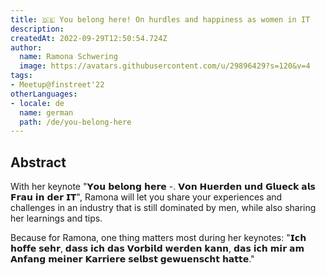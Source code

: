 ```yaml
---
title: 🇩🇪 You belong here! On hurdles and happiness as women in IT
description:
createdAt: 2022-09-29T12:50:54.724Z
author:
  name: Ramona Schwering
  image: https://avatars.githubusercontent.com/u/29896429?s=120&v=4
tags:
- Meetup@finstreet'22
otherLanguages:
- locale: de
  name: german
  path: /de/you-belong-here
---
```


## Abstract

With her keynote "𝗬𝗼𝘂 𝗯𝗲𝗹𝗼𝗻𝗴 𝗵𝗲𝗿𝗲 -. 𝗩𝗼𝗻 𝗛𝘂𝗲𝗿𝗱𝗲𝗻 𝘂𝗻𝗱 𝗚𝗹𝘂𝗲𝗰𝗸 𝗮𝗹𝘀 𝗙𝗿𝗮𝘂 𝗶𝗻 𝗱𝗲𝗿 𝗜𝗧", Ramona will let you share your experiences and challenges in an industry that is still dominated by men, while also sharing her learnings and tips.

Because for Ramona, one thing matters most during her keynotes: "𝗜𝗰𝗵 𝗵𝗼𝗳𝗳𝗲 𝘀𝗲𝗵𝗿, 𝗱𝗮𝘀𝘀 𝗶𝗰𝗵 𝗱𝗮𝘀 𝗩𝗼𝗿𝗯𝗶𝗹𝗱 𝘄𝗲𝗿𝗱𝗲𝗻 𝗸𝗮𝗻𝗻, 𝗱𝗮𝘀 𝗶𝗰𝗵 𝗺𝗶𝗿 𝗮𝗺 𝗔𝗻𝗳𝗮𝗻𝗴 𝗺𝗲𝗶𝗻𝗲𝗿 𝗞𝗮𝗿𝗿𝗶𝗲𝗿𝗲 𝘀𝗲𝗹𝗯𝘀𝘁 𝗴𝗲𝘄𝘂𝗲𝗻𝘀𝗰𝗵𝘁 𝗵𝗮𝘁𝘁𝗲."
